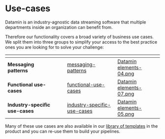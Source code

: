 # Use-cases

Datamin is an industry-agnostic data streaming software that multiple departments inside an organization can benefit from.

Therefore our functionality covers a broad variety of business use cases. We split them into three groups to simplify your access to the best practice ones you are looking for to solve your challenge:

<table data-view="cards"><thead><tr><th></th><th data-hidden></th><th data-hidden></th><th data-hidden data-card-target data-type="content-ref"></th><th data-hidden data-card-cover data-type="files"></th></tr></thead><tbody><tr><td><strong>Messaging patterns</strong></td><td></td><td></td><td><a href="messaging-patterns/">messaging-patterns</a></td><td><a href="../.gitbook/assets/Datamin elements-04.png">Datamin elements-04.png</a></td></tr><tr><td><strong>Functional use-cases</strong></td><td></td><td></td><td><a href="functional-use-cases/">functional-use-cases</a></td><td><a href="../.gitbook/assets/Datamin elements-07.png">Datamin elements-07.png</a></td></tr><tr><td><strong>Industry-specific use-cases</strong></td><td></td><td></td><td><a href="industry-specific-use-cases/">industry-specific-use-cases</a></td><td><a href="../.gitbook/assets/Datamin elements-05.png">Datamin elements-05.png</a></td></tr></tbody></table>

Many of these use cases are also available in our [library of templates](../pipelines/library-of-templates.md) in the product and you can re-use them to build your pipelines.

